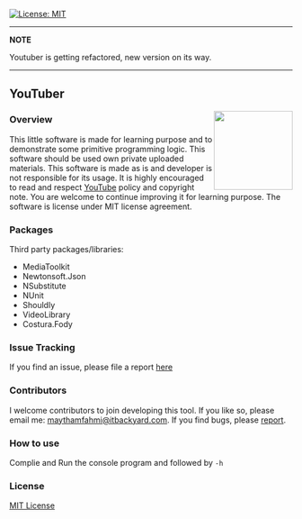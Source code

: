 [
![License: MIT](https://img.shields.io/badge/License-MIT-green.svg)](https://github.com/maythamfahmi/YouTuber/blob/master/LICENSE)
<!--![.NET Core](https://github.com/maythamfahmi/YouTuber/workflows/.NET%20Core/badge.svg)-->
<!-- [![Build Status](https://travis-ci.org/maythamfahmi/YouTuber.svg?branch=master)](https://travis-ci.org/maythamfahmi/YouTuber) -->

---
**NOTE**

Youtuber is getting refactored, new version on its way.

---

## YouTuber

<a href="https://github.com/maythamfahmi/wet-extractor/blob/master/LICENSE">
    <img src="https://github.com/maythamfahmi/YouTuber/blob/master/logo.png" align="right" height="140" width="140" >
</a>

### Overview
This little software is made for learning purpose and to demonstrate some primitive programming logic. 
This software should be used own private uploaded materials. 
This software is made as is and developer is not responsible for its usage.
It is highly encouraged to read and respect [YouTube][1] policy and copyright note.
You are welcome to continue improving it for learning purpose.
The software is license under MIT license agreement.

### Packages
Third party packages/libraries:
- MediaToolkit
- Newtonsoft.Json
- NSubstitute
- NUnit
- Shouldly
- VideoLibrary
- Costura.Fody

### Issue Tracking
If you find an issue, please file a report [here](https://github.com/maythamfahmi/YouTuber/issues)

### Contributors
I welcome contributors to join developing this tool.
If you like so, please email me: maythamfahmi@itbackyard.com.
If you find bugs, please [report](https://github.com/maythamfahmi/YouTuber/issues).

### How to use
Complie and Run the console program and followed by `-h`

### License

[MIT License](https://github.com/maythamfahmi/YouTuber/blob/master/LICENSE)

[1]: http://youtube.com
